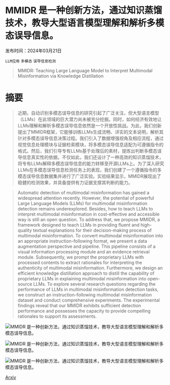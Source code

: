 # MMIDR 是一种创新方法，通过知识蒸馏技术，教导大型语言模型理解和解析多模态误导信息。

发布时间：2024年03月21日

`LLM应用` `多模态` `误导信息检测`

> MMIDR: Teaching Large Language Model to Interpret Multimodal Misinformation via Knowledge Distillation

# 摘要

> 近期，自动识别多模态误导信息的研究引起了广泛关注，但大型语言模型（LLMs）在此领域的巨大潜力尚未被充分挖掘。同时，如何经济有效地让LLMs理解和解析多模态误导信息依然是一个开放性挑战。为此，我们创新提出了MMIDR框架，它能够训练LLMs生成流畅、详实的文本说明，解析其针对多模态误导信息决策过程。我们引入了数据增强视角及相应流程，通过视觉信息处理模块与证据检索模块，将多模态误导信息适配为可遵循指令的格式。然后，我们引导专有LLMs基于处理后的素材，提炼出判断多模态误导信息真实性的依据。不仅如此，我们还设计了一种高效的知识蒸馏技术，将专有LLMs解释多模态误导信息的能力转移至开源LLMs上。为了深入研究LLMs在多模态误导信息检测任务上的表现，我们创建了一个遵循指令的多模态误导信息数据集并进行了广泛实验。实验结果显示，MMIDR展现出了稳健的检测效果，并具备提供有力证据支撑其判断的能力。

> Automatic detection of multimodal misinformation has gained a widespread attention recently. However, the potential of powerful Large Language Models (LLMs) for multimodal misinformation detection remains underexplored. Besides, how to teach LLMs to interpret multimodal misinformation in cost-effective and accessible way is still an open question. To address that, we propose MMIDR, a framework designed to teach LLMs in providing fluent and high-quality textual explanations for their decision-making process of multimodal misinformation. To convert multimodal misinformation into an appropriate instruction-following format, we present a data augmentation perspective and pipeline. This pipeline consists of a visual information processing module and an evidence retrieval module. Subsequently, we prompt the proprietary LLMs with processed contents to extract rationales for interpreting the authenticity of multimodal misinformation. Furthermore, we design an efficient knowledge distillation approach to distill the capability of proprietary LLMs in explaining multimodal misinformation into open-source LLMs. To explore several research questions regarding the performance of LLMs in multimodal misinformation detection tasks, we construct an instruction-following multimodal misinformation dataset and conduct comprehensive experiments. The experimental findings reveal that our MMIDR exhibits sufficient detection performance and possesses the capacity to provide compelling rationales to support its assessments.

![MMIDR 是一种创新方法，通过知识蒸馏技术，教导大型语言模型理解和解析多模态误导信息。](../../../paper_images/2403.14171/x1.png)

![MMIDR 是一种创新方法，通过知识蒸馏技术，教导大型语言模型理解和解析多模态误导信息。](../../../paper_images/2403.14171/x2.png)

![MMIDR 是一种创新方法，通过知识蒸馏技术，教导大型语言模型理解和解析多模态误导信息。](../../../paper_images/2403.14171/accuracy_vs_evidence_count.png)

[Arxiv](https://arxiv.org/abs/2403.14171)